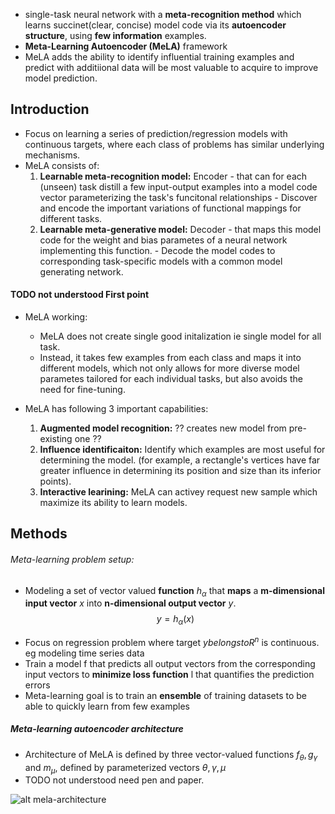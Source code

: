 * single-task neural network with a **meta-recognition method** which learns succinet(clear, concise) model code via its **autoencoder structure**, using **few information** examples.	
* **Meta-Learning Autoencoder (MeLA)** framework
* MeLA adds the ability to identify influential training examples and predict with additiional data will be most valuable to acquire to improve model prediction.

## Introduction
* Focus on learning a series of prediction/regression models with continuous targets, where each class of problems has similar underlying mechanisms.
* MeLA consists of:
	1. **Learnable meta-recognition model:** Encoder
			- that can for each (unseen) task distill a few input-output examples into a model code vector parameterizing the task's funcitonal relationships
			- Discover and encode the important variations of functional mappings for different tasks. 
	2. **Learnable meta-generative model:** Decoder 
			- that maps this model code for the weight and bias parametes of a neural network implementing this function.
			- Decode the model codes to corresponding task-specific models with a common model generating network.
#### TODO not understood First point
* MeLA working:
	* MeLA does not create single good initalization ie single model for all task.
	* Instead, it takes few examples from each class and maps it into different models, which not only allows for more diverse model parametes tailored for each individual tasks, but also avoids the need for fine-tuning.
	
 * MeLA has following 3 important capabilities:
	1. **Augmented model recognition:**  ?? creates new model from pre-existing one ?? 
	2. **Influence identificaiton:** Identify which examples are most useful for determining the model.  (for example, a rectangle's vertices have far greater influence in determining its position and size than its inferior points).
	3. **Interactive learining:** MeLA can activey request new sample which maximize its ability to learn models.

## Methods
###### Meta-learning problem setup:
* Modeling a set of vector valued **function** $h_\alpha$ that **maps** a **m-dimensional input vector** $x$ into **n-dimensional output vector** $y$. 
$$ y = h_\alpha(x) $$
- Focus on regression problem where target $y belongs to R^n$ is continuous. eg modeling time series data
- Train a model f that predicts all output vectors from the corresponding input vectors to **minimize loss function** l that quantifies the prediction errors
- Meta-learning goal is to train an **ensemble** of training datasets to be able to  quickly learn from few examples

##### Meta-learning autoencoder architecture
-  Architecture of MeLA is defined by three vector-valued functions $f_\theta, g_\gamma \text{ and } m_\mu$, defined by parameterized vectors $\theta, \gamma, \mu$
- TODO not understood need pen and paper.

![alt mela-architecture](mela-archt.png)

